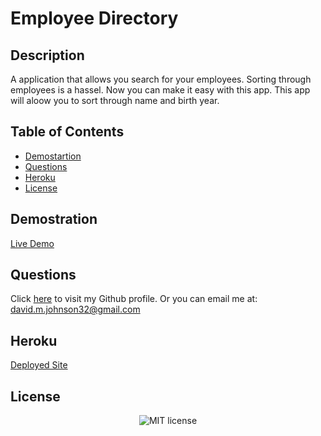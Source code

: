 # Employee Directory

## Description
A application that allows you search for your employees. Sorting through employees is a hassel. Now you can make it easy with this app.
This app will aloow you to sort through name and birth year.

## Table of Contents
* [Demostartion](#demostration)
* [Questions](#questions)
* [Heroku](#Heroku)
* [License](#license)


## Demostration
<a href="https://user-images.githubusercontent.com/72535444/113072612-5a300200-917c-11eb-930b-b74889bd3834.mp4"> Live Demo </a>

## Questions
Click [here](https://github.com/DavidMark24) to visit my Github profile.
Or you can email me at: david.m.johnson32@gmail.com

## Heroku
<a href="https://radiant-chamber-40061.herokuapp.com/"> Deployed Site </a>

## License
<p align="center">
    <img align="center" src="https://img.shields.io/github/license/kqarlos/fitness-tracker?style=for-the-badge" alt="MIT license" />
</p>
